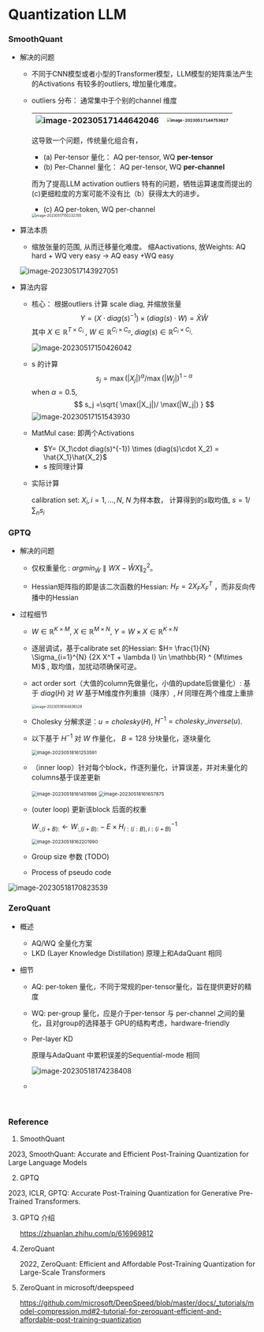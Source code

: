 # Quantization LLM

### SmoothQuant

- 解决的问题

  - 不同于CNN模型或者小型的Transformer模型，LLM模型的矩阵乘法产生的Activations 有较多的outliers, 增加量化难度。 

  - outliers 分布： 通常集中于个别的channel 维度

    | ![image-20230517144642046](C:\Users\Jon\AppData\Roaming\Typora\typora-user-images\image-20230517144642046.png) | <img src="C:\Users\Jon\AppData\Roaming\Typora\typora-user-images\image-20230517144753627.png" alt="image-20230517144753627" style="zoom: 50%;" /> |
    | ------------------------------------------------------------ | ------------------------------------------------------------ |

    这导致一个问题，传统量化组合有，

    - (a) Per-tensor 量化： AQ per-tensor,  WQ **per-tensor**
    - (b) Per-Channel 量化： AQ per-tensor, WQ **per-channel**

    而为了提高LLM activation outliers 特有的问题，牺牲运算速度而提出的(c)更细粒度的方案可能不没有比（b）获得太大的进步。

    - (c) AQ per-token, WQ per-channel 

    <img src="C:\Users\Jon\AppData\Roaming\Typora\typora-user-images\image-20230517150232355.png" alt="image-20230517150232355" style="zoom:50%;" />

- 算法本质

  - 缩放张量的范围, 从而迁移量化难度。 缩Aactivations, 放Weights:  AQ hard + WQ very easy  ->  AQ easy +WQ easy 

  ![image-20230517143927051](C:\Users\Jon\AppData\Roaming\Typora\typora-user-images\image-20230517143927051.png)

- 算法内容

  - 核心： 根据outliers 计算 scale diag, 并缩放张量
    $$
    Y= (X\cdot diag(s)^{-1}) \times (diag(s)\cdot W) = \hat{X}\hat{W}
    $$
    其中 $X\in \mathbb{R}^{T\times C_i}$ , $W \in \mathbb{R}^{C_i\times C_o}$,  $diag(s) \in \mathbb{R}^{C_i\times C_i}$. 

    ![image-20230517150426042](C:\Users\Jon\AppData\Roaming\Typora\typora-user-images\image-20230517150426042.png)

  - s 的计算
    $$
    s_j = \max(|X_j|)^{\alpha} / \max(|W_j|)^{1-\alpha}
    $$
       when $\alpha=0.5$,  
    $$
    s_j =\sqrt{ \max(|X_j|)/ \max(|W_j|) }
    $$
    ![image-20230517151543930](C:\Users\Jon\AppData\Roaming\Typora\typora-user-images\image-20230517151543930.png)

  - MatMul  case: 即两个Activations

    -  $Y= (X_1\cdot diag(s)^{-1}) \times (diag(s)\cdot X_2) = \hat{X_1}\hat{X_2}$
    -  s 按同理计算

  - 实际计算

    calibration set:  ${X_i}, i = 1, ..., N$,  $N$ 为样本数， 计算得到的$s$取均值, $s=1/\sum_n{s_i}$ 



### GPTQ

- 解决的问题

  - 仅权重量化 :    $argmin_{\hat{W}} \parallel WX - \hat{W}X \parallel_2^2$。 

  - Hessian矩阵指的即是该二次函数的Hessian:  $H_F=2X_F X_F^T$ ，而非反向传播中的Hessian   

- 过程细节

  - $W\in \mathbb{R}^{K\times M}$,  $X \in \mathbb{R}^{M \times N}$, $Y = W \times X \in \mathbb{R}^{K \times N}$ 

  - 逐层调试，基于calibrate set 的Hessian:   $H= \frac{1}{N} \Sigma_{i=1}^{N} {2X X^T + \lambda I} \in \mathbb{R} ^ {M\times M}$ , 取均值，加扰动项确保可逆。

  - act order sort（大值的column先做量化，小值的update后做量化）:  基于 $diag(H)$ 对 $W$ 基于M维度作列重排（降序）, $H$ 同理在两个维度上重排 

    <img src="C:\Users\Jon\AppData\Roaming\Typora\typora-user-images\image-20230518144836329.png" alt="image-20230518144836329" style="zoom: 50%;" />

    

  - Cholesky 分解求逆：$u =cholesky(H)$,  $H^{-1} = cholesky\_inverse(u)$. 

  - 以下基于 $H^{-1}$ 对 $W$ 作量化， $B=128$  分块量化，逐块量化

    <img src="C:\Users\Jon\AppData\Roaming\Typora\typora-user-images\image-20230518161253591.png" alt="image-20230518161253591" style="zoom: 67%;" />

  - （inner loop）针对每个block，作逐列量化，计算误差，并对未量化的columns基于误差更新

    <img src="C:\Users\Jon\AppData\Roaming\Typora\typora-user-images\image-20230518161451986.png" alt="image-20230518161451986" style="zoom:67%;" />

    

    <img src="C:\Users\Jon\AppData\Roaming\Typora\typora-user-images\image-20230518161657875.png" alt="image-20230518161657875" style="zoom:67%;" />

  - (outer loop) 更新该block 后面的权重

    $W_{:, (i+B):} \leftarrow  W_{:, (i+B):}-E \times H_{i:(i:B),i:(i+B)}^{-1}$

    <img src="C:\Users\Jon\AppData\Roaming\Typora\typora-user-images\image-20230518162201990.png" alt="image-20230518162201990" style="zoom:67%;" />

  - Group size 参数 (TODO) 

  - Process of pseudo  code 

![image-20230518170823539](C:\Users\Jon\AppData\Roaming\Typora\typora-user-images\image-20230518170823539.png)

### ZeroQuant

- 概述

  - AQ/WQ 全量化方案
  - LKD (Layer Knowledge Distillation) 原理上和AdaQuant 相同

- 细节

  - AQ: per-token 量化，不同于常规的per-tensor量化，旨在提供更好的精度

  - WQ: per-group 量化，应是介于per-tensor 与 per-channel 之间的量化，且对group的选择基于 GPU的结构考虑，hardware-friendly

  - Per-layer KD

    原理与AdaQuant 中累积误差的Sequential-mode 相同

    ![image-20230518174238408](C:\Users\Jon\AppData\Roaming\Typora\typora-user-images\image-20230518174238408.png)

  - 

​	

### Reference

1.  SmoothQuant

   2023, SmoothQuant: Accurate and Efficient Post-Training Quantization for Large Language Models

2.  GPTQ

   2023, ICLR, GPTQ: Accurate Post-Training Quantization for Generative Pre-Trained Transformers. 

3. GPTQ 介绍

   https://zhuanlan.zhihu.com/p/616969812

4. ZeroQuant

   2022, ZeroQuant: Efficient and Affordable Post-Training Quantization for Large-Scale Transformers

5. ZeroQuant in microsoft/deepspeed

   https://github.com/microsoft/DeepSpeed/blob/master/docs/_tutorials/model-compression.md#2-tutorial-for-zeroquant-efficient-and-affordable-post-training-quantization

   

